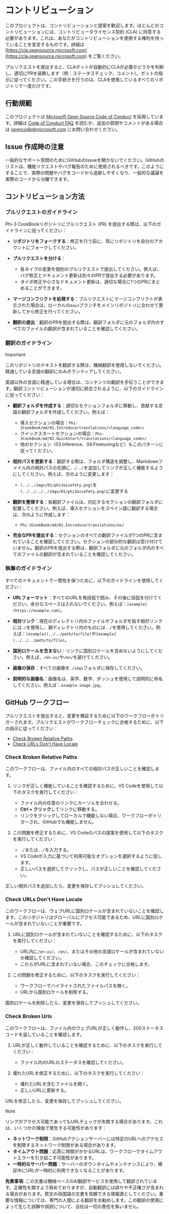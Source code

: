# コントリビューション

このプロジェクトは、コントリビューションと提案を歓迎します。ほとんどのコントリビューションには、コントリビュータライセンス契約 (CLA) に同意する必要があります。これは、あなたがコントリビューションを使用する権利を持っていることを宣言するものです。詳細は [https://cla.opensource.microsoft.com](https://cla.opensource.microsoft.com) をご覧ください。

プルリクエストを提出すると、CLAボットが自動的にCLAが必要かどうかを判断し、適切にPRを装飾します（例：ステータスチェック、コメント）。ボットの指示に従ってください。この手続きを行うのは、CLAを使用しているすべてのリポジトリで一度だけです。

## 行動規範

このプロジェクトは [Microsoft Open Source Code of Conduct](https://opensource.microsoft.com/codeofconduct/) を採用しています。詳細は [Code of Conduct FAQ](https://opensource.microsoft.com/codeofconduct/faq/) を読むか、追加の質問やコメントがある場合は [opencode@microsoft.com](mailto:opencode@microsoft.com) にお問い合わせください。

## Issue 作成時の注意

一般的なサポート質問のためにGitHubのIssueを開かないでください。GitHubのリストは、機能リクエストやバグ報告のために使用されるべきです。このようにすることで、実際の問題やバグをコードから追跡しやすくなり、一般的な議論を実際のコードから分離できます。

## コントリビューション方法

### プルリクエストのガイドライン

Phi-3 CookBookリポジトリにプルリクエスト (PR) を提出する際は、以下のガイドラインに従ってください：

- **リポジトリをフォークする**：修正を行う前に、常にリポジトリを自分のアカウントにフォークしてください。

- **プルリクエストを分ける**：
  - 各タイプの変更を個別のプルリクエストで提出してください。例えば、バグ修正とドキュメント更新は別々のPRで提出する必要があります。
  - タイポ修正や小さなドキュメント更新は、適切な場合に1つのPRにまとめることができます。

- **マージコンフリクトを処理する**：プルリクエストにマージコンフリクトが表示された場合は、ローカルの`main`ブランチをメインリポジトリに合わせて更新してから修正を行ってください。

- **翻訳の提出**：翻訳のPRを提出する際は、翻訳フォルダに元のフォルダ内のすべてのファイルの翻訳が含まれていることを確認してください。

### 翻訳のガイドライン

> [!IMPORTANT]
>
> このリポジトリのテキストを翻訳する際は、機械翻訳を使用しないでください。精通している言語の翻訳にのみボランティアしてください。

英語以外の言語に精通している場合は、コンテンツの翻訳を手伝うことができます。翻訳コントリビューションが適切に統合されるように、以下のガイドラインに従ってください：

- **翻訳フォルダを作成する**：適切なセクションフォルダに移動し、貢献する言語の翻訳フォルダを作成してください。例えば：
  - 導入セクションの場合：`Phi-3CookBook/md/01.Introduce/translations/<language_code>/`
  - クイックスタートセクションの場合：`Phi-3CookBook/md/02.QuickStart/translations/<language_code>/`
  - 他のセクション（03.Inference、04.Finetuningなど）もこのパターンに従ってください。

- **相対パスを更新する**：翻訳する際は、フォルダ構造を調整し、Markdownファイル内の相対パスの先頭に`../../`を追加してリンクが正しく機能するようにしてください。例えば、次のように変更します：
  - `(../../imgs/01/phi3aisafety.png)`を`(../../../../imgs/01/phi3aisafety.png)`に変更する

- **翻訳を整理する**：各翻訳ファイルは、対応するセクションの翻訳フォルダに配置してください。例えば、導入セクションをスペイン語に翻訳する場合は、次のように作成します：
  - `Phi-3CookBook/md/01.Introduce/translations/es/`

- **完全なPRを提出する**：セクションのすべての翻訳ファイルが1つのPRに含まれていることを確認してください。セクションの部分的な翻訳は受け付けていません。翻訳のPRを提出する際は、翻訳フォルダに元のフォルダ内のすべてのファイルの翻訳が含まれていることを確認してください。

### 執筆のガイドライン

すべてのドキュメントで一貫性を保つために、以下のガイドラインを使用してください：

- **URLフォーマット**：すべてのURLを角括弧で囲み、その後に括弧を付けてください。余分なスペースは入れないでください。例えば：`[example](https://example.com)`。

- **相対リンク**：現在のディレクトリ内のファイルやフォルダを指す相対リンクには`./`を使用し、親ディレクトリ内のものには`../`を使用してください。例えば：`[example](../../path/to/file)`や`[example](../../../path/to/file)`。

- **国別ロケールを含まない**：リンクに国別ロケールを含めないようにしてください。例えば、`/en-us/`や`/en/`を避けてください。

- **画像の保存**：すべての画像を`./imgs`フォルダに保存してください。

- **説明的な画像名**：画像名は、英字、数字、ダッシュを使用して説明的に命名してください。例えば：`example-image.jpg`。

## GitHub ワークフロー

プルリクエストを提出すると、変更を検証するために以下のワークフローがトリガーされます。プルリクエストがワークフローチェックに合格するために、以下の指示に従ってください：

- [Check Broken Relative Paths](../..)
- [Check URLs Don't Have Locale](../..)

### Check Broken Relative Paths

このワークフローは、ファイル内のすべての相対パスが正しいことを確認します。

1. リンクが正しく機能していることを確認するために、VS Codeを使用して以下のタスクを実行してください：
    - ファイル内の任意のリンクにカーソルを合わせる。
    - **Ctrl + クリック**してリンクに移動する。
    - リンクをクリックしてローカルで機能しない場合、ワークフローがトリガーされ、GitHubでも機能しません。

1. この問題を修正するために、VS Codeのパスの提案を使用して以下のタスクを実行してください：
    - `./`または`../`を入力する。
    - VS Codeが入力に基づいて利用可能なオプションを選択するように促します。
    - 正しいパスを選択してクリックし、パスが正しいことを確認してください。

正しい相対パスを追加したら、変更を保存してプッシュしてください。

### Check URLs Don't Have Locale

このワークフローは、ウェブURLに国別ロケールが含まれていないことを確認します。このリポジトリはグローバルにアクセス可能であるため、URLに国別ロケールが含まれていないことが重要です。

1. URLに国別ロケールが含まれていないことを確認するために、以下のタスクを実行してください：

    - URL内に`/en-us/`、`/en/`、またはその他の言語ロケールが含まれていないか確認してください。
    - これらがURLに含まれていない場合、このチェックに合格します。

1. この問題を修正するために、以下のタスクを実行してください：
    - ワークフローでハイライトされたファイルパスを開く。
    - URLから国別ロケールを削除する。

国別ロケールを削除したら、変更を保存してプッシュしてください。

### Check Broken Urls

このワークフローは、ファイル内のウェブURLが正しく動作し、200ステータスコードを返していることを確認します。

1. URLが正しく動作していることを確認するために、以下のタスクを実行してください：
    - ファイル内のURLのステータスを確認してください。

2. 壊れたURLを修正するために、以下のタスクを実行してください：
    - 壊れたURLを含むファイルを開く。
    - 正しいURLに更新する。

URLを修正したら、変更を保存してプッシュしてください。

> [!NOTE]
>
> リンクがアクセス可能であってもURLチェックが失敗する場合があります。これは、いくつかの理由で発生する可能性があります：
>
> - **ネットワーク制限**：GitHubアクションサーバーには特定のURLへのアクセスを制限するネットワーク制限がある場合があります。
> - **タイムアウト問題**：応答に時間がかかるURLは、ワークフローでタイムアウトエラーを引き起こす可能性があります。
> - **一時的なサーバー問題**：サーバーのダウンタイムやメンテナンスにより、検証中にURLが一時的に利用できなくなることがあります。

**免責事項**:
この文書は機械ベースのAI翻訳サービスを使用して翻訳されています。正確性を期すよう努めておりますが、自動翻訳には誤りや不正確さが含まれる場合があります。原文の母国語の文書を信頼できる情報源としてください。重要な情報については、専門の人間による翻訳をお勧めします。この翻訳の使用によって生じた誤解や誤訳について、当社は一切の責任を負いません。